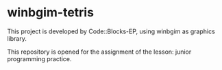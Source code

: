 # winbgim-tetris

This project is developed by Code::Blocks-EP, using winbgim as graphics library.

This repository is opened for the assignment of the lesson: junior programming practice. 
